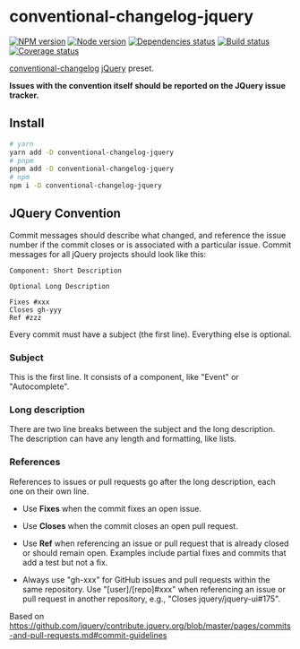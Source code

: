 # conventional-changelog-jquery

[![NPM version][npm]][npm-url]
[![Node version][node]][node-url]
[![Dependencies status][deps]][deps-url]
[![Build status][build]][build-url]
[![Coverage status][coverage]][coverage-url]

[npm]: https://img.shields.io/npm/v/conventional-changelog-jquery.svg
[npm-url]: https://npmjs.com/package/conventional-changelog-jquery

[node]: https://img.shields.io/node/v/conventional-changelog-jquery.svg
[node-url]: https://nodejs.org

[deps]: https://img.shields.io/librariesio/release/npm/conventional-changelog-jquery
[deps-url]: https://libraries.io/npm/conventional-changelog-jquery/tree

[build]: https://img.shields.io/github/actions/workflow/status/conventional-changelog/conventional-changelog/ci.yaml?branch=master
[build-url]: https://github.com/conventional-changelog/conventional-changelog/actions

[coverage]: https://coveralls.io/repos/github/conventional-changelog/conventional-changelog/badge.svg?branch=master
[coverage-url]: https://coveralls.io/github/conventional-changelog/conventional-changelog?branch=master

[conventional-changelog](https://github.com/conventional-changelog/conventional-changelog) [jQuery](https://github.com/jquery/jquery) preset.

**Issues with the convention itself should be reported on the JQuery issue tracker.**

## Install

```bash
# yarn
yarn add -D conventional-changelog-jquery
# pnpm
pnpm add -D conventional-changelog-jquery
# npm
npm i -D conventional-changelog-jquery
```

## JQuery Convention

Commit messages should describe what changed, and reference the issue number if the commit closes or is associated with a particular issue. Commit messages for all jQuery projects should look like this:

```
Component: Short Description

Optional Long Description

Fixes #xxx
Closes gh-yyy
Ref #zzz
```

Every commit must have a subject (the first line). Everything else is optional.

### Subject

This is the first line. It consists of a component, like "Event" or "Autocomplete".

### Long description

There are two line breaks between the subject and the long description. The description can have any length and formatting, like lists.

### References

References to issues or pull requests go after the long description, each one on their own line.

* Use **Fixes** when the commit fixes an open issue.

* Use **Closes** when the commit closes an open pull request.

* Use **Ref** when referencing an issue or pull request that is already closed or should remain open. Examples include partial fixes and commits that add a test but not a fix.

* Always use "gh-xxx" for GitHub issues and pull requests within the same repository. Use "\[user\]/\[repo\]#xxx" when referencing an issue or pull request in another repository, e.g., "Closes jquery/jquery-ui#175".

Based on https://github.com/jquery/contribute.jquery.org/blob/master/pages/commits-and-pull-requests.md#commit-guidelines
